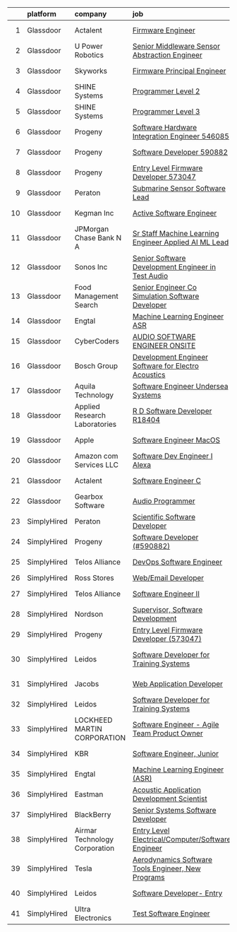 

|    | platform    | company                       | job                                                                                                                                                                                                                                                                                                                                                                                                                                                                                                                                                                                                                                                                                                                                                                                                                                                                                                                                                                                                                                                                                                                                                                                                                                                                                                                                                                                         | update_time   | location                 |
|---:|:------------|:------------------------------|:--------------------------------------------------------------------------------------------------------------------------------------------------------------------------------------------------------------------------------------------------------------------------------------------------------------------------------------------------------------------------------------------------------------------------------------------------------------------------------------------------------------------------------------------------------------------------------------------------------------------------------------------------------------------------------------------------------------------------------------------------------------------------------------------------------------------------------------------------------------------------------------------------------------------------------------------------------------------------------------------------------------------------------------------------------------------------------------------------------------------------------------------------------------------------------------------------------------------------------------------------------------------------------------------------------------------------------------------------------------------------------------------|:--------------|:-------------------------|
|  1 | Glassdoor   | Actalent                      | [Firmware Engineer](https://www.glassdoor.com/partner/jobListing.htm?pos=103&ao=1110586&s=58&guid=0000018200a43ddf86fb4d3a3e8cf83e&src=GD_JOB_AD&t=SR&vt=w&ea=1&cs=1_4bf1cfeb&cb=1657868140311&jobListingId=1008001514624&cpc=FAE5E775D180B2FB&jrtk=3-0-1g80a8fi82ffa001-1g80a8finghre800-516dfaed7a8aef3f--6NYlbfkN0ChYVx_I3yfZ_JDY3EFoivtqvi_stwnZ_kRt8Dowt_l_d1ydueao4NE-oUleRJ4yhjsXueqpPaLoFusK_U-raCFi71YkXmf6v007_s9SknpIsiWpx47pUp2rM01QIK6jYhcSPCQcQT-1qxnnNEIAkHp5QJizAFaw2CBQNKwQQ8TeB0uEpZb82IgPTs1tVRCyFtt_XuQTVL8ciikvaKly0DIvmIpAWxXgxx568z522sWNmv0uv0NqoJQFk24Oqaw714Xtoe-VQHEqcsaYtjZk-yF_J-dQ3VVr--rv5dxJZAAo06P-FfhH7sYC_lBTWC4SXYcuVZZI_ftn99nqZVPJ2U_wxTOPOVpkUPT2m3oZhinOgYusYqj67N0IXVpltU5UFfqfkL_laS-R-kdKJagFcRn8P5hRkFM8Uu-nSfyVuWxIWEn0hGK5nAJozrLDNhEwxmfCy6ehvnu-q8MsGdiyJZfRph-ZdFQ0E9PeZrOa6yBJ1qiO6oYWxB5OmO_97FQ39nXNxCSe6h51QSNvcYcHCDjvK8cI3TmKQElCj-zTiEVlQiiondqlcIoJEJcqXBzBSGRUTx08itH6q7qkCq4o8s1Z_wQY0OGR0Ddr_ILfnNK_BThVvyCqwq-78cIuoi3QFTGXz01U-pjykfmj_WK9IcBdurgVeZRxPjNKSWx7hAnQr6KGWA1sqIpY6E4rKGgmGzijl1LeaNx65n4n_9TJSHMSUIBJK8vz1USKKcVdxfhvLXPSVHfJ81yIRzPu3sEyAzfhNlPRoDapgEoS08sdWrqWp6m0ZAxz2yHzdDp3l4tCXfR066yvH0d3BvDK6lfVp00rz5024_rdHE7vA8p6dK3dQnxd0PZP54JGOOwanB1iPDf3R3vI1O1BEX6-ffJm-WQoKjmpPcr-Rwg6BDn5dWWhC7UMUubtzRj_aMyJTH0iRgtW4UWKOyeFn28Sb1RgvEAyPY7Hl6701fW4d5xqKH78csG3uaKwZI%3D)                                  | 2d            | Torrance, CA             |
|  2 | Glassdoor   | U Power Robotics              | [Senior Middleware Sensor Abstraction Engineer](https://www.glassdoor.com/partner/jobListing.htm?pos=119&ao=1136043&s=58&guid=0000018200a43ddf86fb4d3a3e8cf83e&src=GD_JOB_AD&t=SR&vt=w&ea=1&cs=1_105601dc&cb=1657868140315&jobListingId=1008003104282&jrtk=3-0-1g80a8fi82ffa001-1g80a8finghre800-5a4da01cd59efdf4-)                                                                                                                                                                                                                                                                                                                                                                                                                                                                                                                                                                                                                                                                                                                                                                                                                                                                                                                                                                                                                                                                         | 1d            | Sunnyvale, CA            |
|  3 | Glassdoor   | Skyworks                      | [Firmware Principal Engineer](https://www.glassdoor.com/partner/jobListing.htm?pos=117&ao=1136043&s=58&guid=0000018200a43ddf86fb4d3a3e8cf83e&src=GD_JOB_AD&t=SR&vt=w&cs=1_b4b6245f&cb=1657868140314&jobListingId=1008006537939&jrtk=3-0-1g80a8fi82ffa001-1g80a8finghre800-4828e0c5c424f193-)                                                                                                                                                                                                                                                                                                                                                                                                                                                                                                                                                                                                                                                                                                                                                                                                                                                                                                                                                                                                                                                                                                | 24h           | Beaverton, OR            |
|  4 | Glassdoor   | SHINE Systems                 | [Programmer Level 2](https://www.glassdoor.com/partner/jobListing.htm?pos=110&ao=1136043&s=58&guid=0000018200a43ddf86fb4d3a3e8cf83e&src=GD_JOB_AD&t=SR&vt=w&cs=1_d4268a0b&cb=1657868140312&jobListingId=1008006572821&jrtk=3-0-1g80a8fi82ffa001-1g80a8finghre800-6c4bebbb03e966bb-)                                                                                                                                                                                                                                                                                                                                                                                                                                                                                                                                                                                                                                                                                                                                                                                                                                                                                                                                                                                                                                                                                                         | 24h           | Bethesda, MD             |
|  5 | Glassdoor   | SHINE Systems                 | [Programmer Level 3](https://www.glassdoor.com/partner/jobListing.htm?pos=113&ao=1136043&s=58&guid=0000018200a43ddf86fb4d3a3e8cf83e&src=GD_JOB_AD&t=SR&vt=w&ea=1&cs=1_4d23e997&cb=1657868140312&jobListingId=1008006572815&jrtk=3-0-1g80a8fi82ffa001-1g80a8finghre800-06f3eaf1972c87c8-)                                                                                                                                                                                                                                                                                                                                                                                                                                                                                                                                                                                                                                                                                                                                                                                                                                                                                                                                                                                                                                                                                                    | 24h           | Bethesda, MD             |
|  6 | Glassdoor   | Progeny                       | [Software Hardware Integration Engineer  546085 ](https://www.glassdoor.com/partner/jobListing.htm?pos=118&ao=1136043&s=58&guid=0000018200a43ddf86fb4d3a3e8cf83e&src=GD_JOB_AD&t=SR&vt=w&cs=1_619ce438&cb=1657868140314&jobListingId=1007994852417&jrtk=3-0-1g80a8fi82ffa001-1g80a8finghre800-511c0464b3bed366-)                                                                                                                                                                                                                                                                                                                                                                                                                                                                                                                                                                                                                                                                                                                                                                                                                                                                                                                                                                                                                                                                            | 5d            | Middletown, RI           |
|  7 | Glassdoor   | Progeny                       | [Software Developer   590882 ](https://www.glassdoor.com/partner/jobListing.htm?pos=107&ao=1136043&s=58&guid=0000018200a43ddf86fb4d3a3e8cf83e&src=GD_JOB_AD&t=SR&vt=w&cs=1_092a576b&cb=1657868140311&jobListingId=1008006243769&jrtk=3-0-1g80a8fi82ffa001-1g80a8finghre800-3cf1a9ac0385223b-)                                                                                                                                                                                                                                                                                                                                                                                                                                                                                                                                                                                                                                                                                                                                                                                                                                                                                                                                                                                                                                                                                               | 24h           | Canonsburg, PA           |
|  8 | Glassdoor   | Progeny                       | [Entry Level Firmware Developer  573047 ](https://www.glassdoor.com/partner/jobListing.htm?pos=109&ao=1136043&s=58&guid=0000018200a43ddf86fb4d3a3e8cf83e&src=GD_JOB_AD&t=SR&vt=w&cs=1_11cd3add&cb=1657868140312&jobListingId=1007988805023&jrtk=3-0-1g80a8fi82ffa001-1g80a8finghre800-c0758089fc2ec3b2-)                                                                                                                                                                                                                                                                                                                                                                                                                                                                                                                                                                                                                                                                                                                                                                                                                                                                                                                                                                                                                                                                                    | 8d            | Manassas, VA             |
|  9 | Glassdoor   | Peraton                       | [Submarine Sensor Software Lead](https://www.glassdoor.com/partner/jobListing.htm?pos=120&ao=1136043&s=58&guid=0000018200a43ddf86fb4d3a3e8cf83e&src=GD_JOB_AD&t=SR&vt=w&cs=1_f6bde46f&cb=1657868140314&jobListingId=1007978376691&jrtk=3-0-1g80a8fi82ffa001-1g80a8finghre800-d2aaaf3aff1f5f5d-)                                                                                                                                                                                                                                                                                                                                                                                                                                                                                                                                                                                                                                                                                                                                                                                                                                                                                                                                                                                                                                                                                             | 13d           | Bethesda, MD             |
| 10 | Glassdoor   | Kegman Inc                    | [ Active  Software Engineer](https://www.glassdoor.com/partner/jobListing.htm?pos=114&ao=1136043&s=58&guid=0000018200a43ddf86fb4d3a3e8cf83e&src=GD_JOB_AD&t=SR&vt=w&ea=1&cs=1_2e434a96&cb=1657868140312&jobListingId=1007993995333&jrtk=3-0-1g80a8fi82ffa001-1g80a8finghre800-80ef21dddd6e5bfb-)                                                                                                                                                                                                                                                                                                                                                                                                                                                                                                                                                                                                                                                                                                                                                                                                                                                                                                                                                                                                                                                                                            | 6d            | Patrick AFB, FL          |
| 11 | Glassdoor   | JPMorgan Chase Bank  N A      | [Sr  Staff Machine Learning Engineer   Applied AI ML Lead](https://www.glassdoor.com/partner/jobListing.htm?pos=122&ao=1136043&s=58&guid=0000018200a43ddf86fb4d3a3e8cf83e&src=GD_JOB_AD&t=SR&vt=w&cs=1_7039f2cf&cb=1657868140315&jobListingId=1008001836107&jrtk=3-0-1g80a8fi82ffa001-1g80a8finghre800-72e19132a7a85a6c-)                                                                                                                                                                                                                                                                                                                                                                                                                                                                                                                                                                                                                                                                                                                                                                                                                                                                                                                                                                                                                                                                   | 1d            | Palo Alto, CA            |
| 12 | Glassdoor   | Sonos  Inc                    | [Senior Software Development Engineer in Test  Audio](https://www.glassdoor.com/partner/jobListing.htm?pos=111&ao=1136043&s=58&guid=0000018200a43ddf86fb4d3a3e8cf83e&src=GD_JOB_AD&t=SR&vt=w&cs=1_8175f36b&cb=1657868140312&jobListingId=1007998832395&jrtk=3-0-1g80a8fi82ffa001-1g80a8finghre800-caf06fc64295be09-)                                                                                                                                                                                                                                                                                                                                                                                                                                                                                                                                                                                                                                                                                                                                                                                                                                                                                                                                                                                                                                                                        | 3d            | Boston, MA               |
| 13 | Glassdoor   | Food Management Search        | [Senior Engineer   Co Simulation Software Developer](https://www.glassdoor.com/partner/jobListing.htm?pos=105&ao=1110586&s=58&guid=0000018200a43ddf86fb4d3a3e8cf83e&src=GD_JOB_AD&t=SR&vt=w&cs=1_ff78ce9a&cb=1657868140311&jobListingId=1007998919024&cpc=2CAED5C921A5F994&jrtk=3-0-1g80a8fi82ffa001-1g80a8finghre800-6444d0e431a25671--6NYlbfkN0A5Q-NUM5VOQJcgw0aOtbkFdKUztaVAJ2TtkczD_hHqEc4DuK5LBeM4pbfh4wGWNhh6weSkGJTm6prASr6lEeps-CBgDNYir7CmZRJCmfR5oYtLl2yLANMHCTLOGCyH9PlzWqPZlmUjK_rc4ApVfOkVb_3V-C_PVv5EVDPVUcUc-9_0sPoSDRp9AiAtlVH3hoczldMHeT2sPZ_d_DoLgg2qUFcPvx-LFhP6kYQzLaBChnvpbE-CUOgoP_SdyWdUdeVGI3NHzffMp-6Ku_-UsPN5T-0svNN47Pwk3piUW-yYW3huF9DEnP9WvCTynFgdauK1KF9DN4YeMtkZMH7jnTQe_k3Yd_EeRlYb1AYdfxpnMdCx2go-L1i0hXXXY3lL1X6V2DnOpYN-HDYavt10N4aNExhNUKSGHO4slqqOD0-1GquG9V0iEDOJFVjgRa6KFaPqyELEycMraBmF8myelJTmRY7YVzd7u2GKdXVGNGiFLl2ZnAFgypHN6RAzgKjr02MLv3hEk5C6MTL_FmExzc_iEG08kpL4dYiWg-kW7CrbLOYrt3fuNDUow3n1rn8Zdc9gSTxGlFWXs7ZklZziyM63vxuEQ__Btlm27zVIAwO28uiH3Dgo_6iAxzWIgK7noph_dKEtVpO6QEjRV2nyIfC7)                                                                                                                                                                                                                                                                                                                                                    | 3d            | Westmont, IL             |
| 14 | Glassdoor   | Engtal                        | [Machine Learning Engineer  ASR ](https://www.glassdoor.com/partner/jobListing.htm?pos=101&ao=1110586&s=58&guid=0000018200a43ddf86fb4d3a3e8cf83e&src=GD_JOB_AD&t=SR&vt=w&ea=1&cs=1_92748bdd&cb=1657868140311&jobListingId=1007997755452&cpc=654405A9B1E0A9F5&jrtk=3-0-1g80a8fi82ffa001-1g80a8finghre800-57c54c87bb7028a4--6NYlbfkN0B7Z8t6fEMDh_BTkcJVPNJicKvZQEBTy5HSwyHa20ewqmyfWNXjNsfvmtdqiCQm-EwkGVhWC41tiaOwT4RJOvFaYLrX-A9mBxUONdVTB_Ej1QsSiwNN0O5IOk9T5wRqEiv7VuoY3SrlmO56p9giBbb46N8MiM-T9iL_-j5hpUSJaWwarBZeVvyE6bPuUp_PSh5FDizlB_xBaJTDNvuZDUVC8kl5yPbV7_1zOZGdM_R7lf3nkcrhpT2sMc-979xY5KOGevq9d-yS2JZVd98Pc26fOqNuz1gjM4pfXSRdhTu4LRX9Jvl-PIVSsjjBXJgCqiqUMUWv0SzIKWLCgGHRFTjlPShA3203NUmuKYH-s8gQaThb0QdWVlKD9l5JUSg9rrTj3ms2PJ3NSldtgzfBvPDXT3gwFEEiUxMha8RMssBRtKX0IhgNedTT8jrSVRRCrl7AIcnLW3cbFTI4OCvBaw4_KefqzxspGTg6otvmO1pfqdvIG577Ck6SUhh8iod2uQ6cWxZmfdSz_Q%3D%3D)                                                                                                                                                                                                                                                                                                                                                                                                                                                                                                      | 3d            | Remote                   |
| 15 | Glassdoor   | CyberCoders                   | [AUDIO SOFTWARE ENGINEER   ONSITE](https://www.glassdoor.com/partner/jobListing.htm?pos=102&ao=1110586&s=58&guid=0000018200a43ddf86fb4d3a3e8cf83e&src=GD_JOB_AD&t=SR&vt=w&ea=1&cs=1_e6ff4725&cb=1657868140311&jobListingId=1008006665023&cpc=FB7E4A1762AE5BEC&jrtk=3-0-1g80a8fi82ffa001-1g80a8finghre800-2ff1cc77f42eddd1--6NYlbfkN0CpFJQzrgRR8WqXWK1qKKEqALWJw739KlKqr2H-MSI4eoBlI4EFrmor2FYZMP3muM2kxx5uO2PbG22L_DqjMKSGkSMr72wuFRtQPwBrIZDfiGff-0c872zVycMFxCNRASn7iQ4bjUvM0HYH4hP_2s7LsNaLu3YU4warQa8DVGQJOsQ5qDGQh8IxprkbRxuj2aKipZSS0VY5_6igzPhO7TCoiDoSfW3lXRWviC0AS69zL3NPPMVzzxraCo1TtziCSkMrs2FI6K7P7rG3LBNyYc0KaC7l1qUmUMomifqbTP1GTGePd3m4Kpo0sOlaWMSl-uxP5Ck7qe-LdIDC5xifQ3hPWnCYV5UJCWSeZiDwxTsAFlSqrkCPi7jOCboN5RpItG-PUsBCRh5k5MnFPHWaXLlAIKzUtwdb9Y0P9na511OeuIfurDtAP7rYXwO6F0ZomVJuB_jmcKaVi-NroepcBR0msxkqS7tnzFu3irQ7lfKx7i6ooY7Vl3S6aZ-ozUozINRUtu5JMRxRBzcnJtbHBtDIaq12Vl2qG9IYx0O_GkANZFZgST_KNzvCm38lUIHxMzkUrozphcnkI0y4fkjYZU_xoQZJS9BvLJXaOlO68KBBqC_eyRtedBi47GLfzqgi8dux4XC0wkseBYBdAZNN3eSPLxsxDkfEldcFPpBUB3vhTzFI1S6gC3PBeihwAybwqKw451eFl1AcbNGhiIyKOJHDkTKqGRCcDl1lMszoDtbCMU6_gg8Zliw2ivE7GfJYLq86POM7aTSGSktcdDXq04N757olayl6LsMuf0vbH1hPe5BGJXKtA7fo2e5LddwBTWpBeG59DnqWykuHzNC6WnLMIji2tzS8XAWHGDCD0GGtdZYuiLfV4lS3Siv5azFjeHlRZVYrRNFIlBf8W-5A5487JxT6ghQauLiie4VXJuqDGeNJDPyy-tPWAuZLObjjmT_j7y8E_OLRQdHSPi7BKyvBelrxbrL0UGFFGqFO_3WRTqzA713mUSSg) | 24h           | San Jose, CA             |
| 16 | Glassdoor   | Bosch Group                   | [Development Engineer  Software for Electro Acoustics](https://www.glassdoor.com/partner/jobListing.htm?pos=121&ao=1136043&s=58&guid=0000018200a43ddf86fb4d3a3e8cf83e&src=GD_JOB_AD&t=SR&vt=w&ea=1&cs=1_e0fe77db&cb=1657868140315&jobListingId=1007991680542&jrtk=3-0-1g80a8fi82ffa001-1g80a8finghre800-32a724971df3e1a6-)                                                                                                                                                                                                                                                                                                                                                                                                                                                                                                                                                                                                                                                                                                                                                                                                                                                                                                                                                                                                                                                                  | 7d            | Burnsville, MN           |
| 17 | Glassdoor   | Aquila Technology             | [Software Engineer   Undersea Systems](https://www.glassdoor.com/partner/jobListing.htm?pos=116&ao=1136043&s=58&guid=0000018200a43ddf86fb4d3a3e8cf83e&src=GD_JOB_AD&t=SR&vt=w&ea=1&cs=1_c99e0f18&cb=1657868140314&jobListingId=1008001403324&jrtk=3-0-1g80a8fi82ffa001-1g80a8finghre800-cc56a732dca112b2-)                                                                                                                                                                                                                                                                                                                                                                                                                                                                                                                                                                                                                                                                                                                                                                                                                                                                                                                                                                                                                                                                                  | 2d            | Lexington, MA            |
| 18 | Glassdoor   | Applied Research Laboratories | [R D Software Developer R18404](https://www.glassdoor.com/partner/jobListing.htm?pos=106&ao=1136043&s=58&guid=0000018200a43ddf86fb4d3a3e8cf83e&src=GD_JOB_AD&t=SR&vt=w&ea=1&cs=1_549662d4&cb=1657868140311&jobListingId=1007985581469&jrtk=3-0-1g80a8fi82ffa001-1g80a8finghre800-345f95a947827b98-)                                                                                                                                                                                                                                                                                                                                                                                                                                                                                                                                                                                                                                                                                                                                                                                                                                                                                                                                                                                                                                                                                         | 9d            | Austin, TX               |
| 19 | Glassdoor   | Apple                         | [Software Engineer  MacOS](https://www.glassdoor.com/partner/jobListing.htm?pos=115&ao=1136043&s=58&guid=0000018200a43ddf86fb4d3a3e8cf83e&src=GD_JOB_AD&t=SR&vt=w&cs=1_19f17ca3&cb=1657868140312&jobListingId=1007999034472&jrtk=3-0-1g80a8fi82ffa001-1g80a8finghre800-54a16909d73eeab1-)                                                                                                                                                                                                                                                                                                                                                                                                                                                                                                                                                                                                                                                                                                                                                                                                                                                                                                                                                                                                                                                                                                   | 3d            | Cupertino, CA            |
| 20 | Glassdoor   | Amazon com Services LLC       | [Software Dev Engineer I  Alexa](https://www.glassdoor.com/partner/jobListing.htm?pos=112&ao=1136043&s=58&guid=0000018200a43ddf86fb4d3a3e8cf83e&src=GD_JOB_AD&t=SR&vt=w&cs=1_0318820c&cb=1657868140312&jobListingId=1007992039818&jrtk=3-0-1g80a8fi82ffa001-1g80a8finghre800-f3dc8d143713a780-)                                                                                                                                                                                                                                                                                                                                                                                                                                                                                                                                                                                                                                                                                                                                                                                                                                                                                                                                                                                                                                                                                             | 6d            | Seattle, WA              |
| 21 | Glassdoor   | Actalent                      | [Software Engineer  C   ](https://www.glassdoor.com/partner/jobListing.htm?pos=104&ao=1110586&s=58&guid=0000018200a43ddf86fb4d3a3e8cf83e&src=GD_JOB_AD&t=SR&vt=w&ea=1&cs=1_40f59e92&cb=1657868140311&jobListingId=1008001109482&cpc=B076152010A3B66C&jrtk=3-0-1g80a8fi82ffa001-1g80a8finghre800-c05508381dd1e045--6NYlbfkN0ChYVx_I3yfZ_JDY3EFoivtqvi_stwnZ_kRt8Dowt_l_d1ydueao4NE-oUleRJ4yhjTWcvowBuQBVdSexcu329uS6KYam-H9X1U5fZNoqat4pbpmELmxjyXZ_8NujTexKJMeDb61m-N4jx_myTGwwAU5qmtobolCPAk_f8xIqMC-WiMY_uE4FSbvQ1lkYpv1uVIJbUUOBWCcvBO2Nz2N3HdLYahQSs5qCj3ruFcb5Fp4gNBOiBX3BNEHmITmOkAG4y4YLy99aWh9vN1BEh9p2eW2S18g8XO0HdqkFoFIbv225o0d35TfBiJep6DE7X0SzFetuzD7Qjx36U0k2kwRdYJAIoElLpAqSaMnWJbssgv00ll9j_uiFrSTt6R5exZhx9o9cKwE0tUdfQ4OF1miSnvv5ifXlxB_-PyhKD3bzMaxo3U3OAgFsAk8vmOj5k9OSK6yzFjl1sTYQ1c_EGagELszKKx_W5Rd2YsFpCM8XoDxCXao5uzmc1qT7kXLee8e9y1Fp_sfC6GaErLvPOSLK2sWEBJ-7luHBXQuCA1UOc1WORSLFlihQJQ0dvF-yFSln6zBHMc4b_0aXzUiDokpRIvm6YP5rhj7Fdfx4O2VPbsJqD5Wb8YYYrsNyxKiCWSQdYrAEfrUg7JtShzuz0N5-g3RAyC0GvOb_njNAKPkaRXzCsk073FRPHdUwq8aGbzE8QMIgd1hPmJ9ev2p7DoWprNLShd0RYro_vdoNLroNtS8s2uvW64qg7E6l_Ynwix13__PsrUNL1yArcGgqtipr3al14O2DaaAGpovCTCaDpCccFKod2ferq3fPzonZIEDyKr5UhqfMACLWrROufJUajQ-ujeTpjRU3FmcSRgoUBQbhBJvDekTXSrW9Yf0UVtbNT1gnDLwpeFtZNSHhsjD-xnmBlw0TBvrN1vFdTiGI3J9pmH1hwKgHCtVWGd0u0tbRQDm0WkxTzQNkP8yFiq0RH7TGtSix71ug8%3D)                            | 2d            | Manassas, VA             |
| 22 | Glassdoor   | Gearbox Software              | [Audio Programmer](https://www.glassdoor.com/partner/jobListing.htm?pos=108&ao=1136043&s=58&guid=0000018200a43ddf86fb4d3a3e8cf83e&src=GD_JOB_AD&t=SR&vt=w&ea=1&cs=1_ddc9ea44&cb=1657868140311&jobListingId=1008004819041&jrtk=3-0-1g80a8fi82ffa001-1g80a8finghre800-0db689fb5b7447f5-)                                                                                                                                                                                                                                                                                                                                                                                                                                                                                                                                                                                                                                                                                                                                                                                                                                                                                                                                                                                                                                                                                                      | 24h           | Frisco, TX               |
| 23 | SimplyHired | Peraton                       | [Scientific Software Developer](https://www.simplyhired.com/job/7QYgSHmP-LaULOI13l0r_sxWb_0wHWMGwpZBJR4iEeFKmhhjsbVj-g?q=acoustic+developer)                                                                                                                                                                                                                                                                                                                                                                                                                                                                                                                                                                                                                                                                                                                                                                                                                                                                                                                                                                                                                                                                                                                                                                                                                                                | Recently      | Bethesda, MD             |
| 24 | SimplyHired | Progeny                       | [Software Developer (#590882)](https://www.simplyhired.com/job/TWiqDWE1-7VpR0AnSbajLdea54sAD5TDnS_rMQtDrWVDhZHj-S-40g?q=acoustic+developer)                                                                                                                                                                                                                                                                                                                                                                                                                                                                                                                                                                                                                                                                                                                                                                                                                                                                                                                                                                                                                                                                                                                                                                                                                                                 | Today         | Canonsburg, PA           |
| 25 | SimplyHired | Telos Alliance                | [DevOps Software Engineer](https://www.simplyhired.com/job/60pzz4L5D8jyQznk7xCHuh-sXpm8UKepKgOSUU5hK41ghLTOS_rCAA?q=acoustic+developer)                                                                                                                                                                                                                                                                                                                                                                                                                                                                                                                                                                                                                                                                                                                                                                                                                                                                                                                                                                                                                                                                                                                                                                                                                                                     | Recently      | United States            |
| 26 | SimplyHired | Ross Stores                   | [Web/Email Developer](https://www.simplyhired.com/job/iapHcCXyBAwSCQxFgqTzcH6pCeCWlT5U6RhkIjo60dultz2bPETatw?q=acoustic+developer)                                                                                                                                                                                                                                                                                                                                                                                                                                                                                                                                                                                                                                                                                                                                                                                                                                                                                                                                                                                                                                                                                                                                                                                                                                                          | Recently      | Dublin, CA               |
| 27 | SimplyHired | Telos Alliance                | [Software Engineer II](https://www.simplyhired.com/job/kZV61agVwkyatDwMDME2qzHjMH0qxJ0TKghEY8Q5euA1eovU2CLQnQ?q=acoustic+developer)                                                                                                                                                                                                                                                                                                                                                                                                                                                                                                                                                                                                                                                                                                                                                                                                                                                                                                                                                                                                                                                                                                                                                                                                                                                         | Recently      | United States            |
| 28 | SimplyHired | Nordson                       | [Supervisor, Software Development](https://www.simplyhired.com/job/iQzzo1syGvp_LK8EJJqfW1QgjC_kO-c6mh7ke3kUDToUb4_3_pNFMw?q=acoustic+developer)                                                                                                                                                                                                                                                                                                                                                                                                                                                                                                                                                                                                                                                                                                                                                                                                                                                                                                                                                                                                                                                                                                                                                                                                                                             | Recently      | Carlsbad, CA             |
| 29 | SimplyHired | Progeny                       | [Entry Level Firmware Developer (573047)](https://www.simplyhired.com/job/8VbYTCxiS9k3bMRrSS3g3GK0UcdpspeLcZsjgXRSWAkaA9EcHRZQ5w?q=acoustic+developer)                                                                                                                                                                                                                                                                                                                                                                                                                                                                                                                                                                                                                                                                                                                                                                                                                                                                                                                                                                                                                                                                                                                                                                                                                                      | 8d            | Manassas, VA             |
| 30 | SimplyHired | Leidos                        | [Software Developer for Training Systems](https://www.simplyhired.com/job/PBBZ8nQJiTspaGEiYqGconesbURsBiAdPG80J8U3gt_K2_rFlhd6cg?q=acoustic+developer)                                                                                                                                                                                                                                                                                                                                                                                                                                                                                                                                                                                                                                                                                                                                                                                                                                                                                                                                                                                                                                                                                                                                                                                                                                      | Recently      | Manassas, VA +1 location |
| 31 | SimplyHired | Jacobs                        | [Web Application Developer](https://www.simplyhired.com/job/94Q9_RfgpHTD0-VviDoO4240_Ty4Ikf1kaHiBx5AblVzTOVdPhddLA?q=acoustic+developer)                                                                                                                                                                                                                                                                                                                                                                                                                                                                                                                                                                                                                                                                                                                                                                                                                                                                                                                                                                                                                                                                                                                                                                                                                                                    | Recently      | Dearborn, MI             |
| 32 | SimplyHired | Leidos                        | [Software Developer for Training Systems](https://www.simplyhired.com/job/PBBZ8nQJiTspaGEiYqGconesbURsBiAdPG80J8U3gt_K2_rFlhd6cg?q=acoustic+developer)                                                                                                                                                                                                                                                                                                                                                                                                                                                                                                                                                                                                                                                                                                                                                                                                                                                                                                                                                                                                                                                                                                                                                                                                                                      | Recently      | Manassas, VA             |
| 33 | SimplyHired | LOCKHEED MARTIN CORPORATION   | [Software Engineer - Agile Team Product Owner](https://www.simplyhired.com/job/1m8ZMgHl6A6KUNLFOgf2FTkSodNvAVUVzm1l2xenJNXaecLknI_S1A?q=acoustic+developer)                                                                                                                                                                                                                                                                                                                                                                                                                                                                                                                                                                                                                                                                                                                                                                                                                                                                                                                                                                                                                                                                                                                                                                                                                                 | Recently      | Manassas, VA             |
| 34 | SimplyHired | KBR                           | [Software Engineer, Junior](https://www.simplyhired.com/job/CyRHc1Ltb93IXjZVIZGRS9MR79MfwcsUifqlGehLqz4U3kMV2p3gpA?q=acoustic+developer)                                                                                                                                                                                                                                                                                                                                                                                                                                                                                                                                                                                                                                                                                                                                                                                                                                                                                                                                                                                                                                                                                                                                                                                                                                                    | Recently      | Lexington Park, MD       |
| 35 | SimplyHired | Engtal                        | [Machine Learning Engineer (ASR)](https://www.simplyhired.com/job/dTeSpEnJ_v272tMjp-N4OH4cwSWLprFncfLBVYhVoaZKweIFxs83iQ?q=acoustic+developer)                                                                                                                                                                                                                                                                                                                                                                                                                                                                                                                                                                                                                                                                                                                                                                                                                                                                                                                                                                                                                                                                                                                                                                                                                                              | 3d            | Remote                   |
| 36 | SimplyHired | Eastman                       | [Acoustic Application Development Scientist](https://www.simplyhired.com/job/N-tYJftP-qf3JUJmFDDgU178lS3Ez0R54RfljGyDJMmixka8A4I20Q?q=acoustic+developer)                                                                                                                                                                                                                                                                                                                                                                                                                                                                                                                                                                                                                                                                                                                                                                                                                                                                                                                                                                                                                                                                                                                                                                                                                                   | Recently      | Springfield, MA          |
| 37 | SimplyHired | BlackBerry                    | [Senior Systems Software Developer](https://www.simplyhired.com/job/PhJHZf4I2K7OhS334XumQNOqsGrTyQmExnRVoXbzH4weqXLfgLL67Q?q=acoustic+developer)                                                                                                                                                                                                                                                                                                                                                                                                                                                                                                                                                                                                                                                                                                                                                                                                                                                                                                                                                                                                                                                                                                                                                                                                                                            | Recently      | Novi, MI                 |
| 38 | SimplyHired | Airmar Technology Corporation | [Entry Level Electrical/Computer/Software Engineer](https://www.simplyhired.com/job/z2fxVZM99vLfSzIS4Eq3YOhVwknu4HEQL9KGZzmxXvMPxeQugLC3TQ?q=acoustic+developer)                                                                                                                                                                                                                                                                                                                                                                                                                                                                                                                                                                                                                                                                                                                                                                                                                                                                                                                                                                                                                                                                                                                                                                                                                            | Recently      | Milford, NH              |
| 39 | SimplyHired | Tesla                         | [Aerodynamics Software Tools Engineer, New Programs](https://www.simplyhired.com/job/zO8gcthxFQqgNmwD9bdYUrhRy13Ovr3XTHhU0ibGJoZo7L7tcfLxOw?q=acoustic+developer)                                                                                                                                                                                                                                                                                                                                                                                                                                                                                                                                                                                                                                                                                                                                                                                                                                                                                                                                                                                                                                                                                                                                                                                                                           | Recently      | Hawthorne, CA            |
| 40 | SimplyHired | Leidos                        | [Software Developer- Entry](https://www.simplyhired.com/job/XXKh7dTrW0MG5z-FMvmHALhEdrkLMyfydnQPSeRrZJMHr6RS92VdqA?q=acoustic+developer)                                                                                                                                                                                                                                                                                                                                                                                                                                                                                                                                                                                                                                                                                                                                                                                                                                                                                                                                                                                                                                                                                                                                                                                                                                                    | Recently      | Bethesda, MD             |
| 41 | SimplyHired | Ultra Electronics             | [Test Software Engineer](https://www.simplyhired.com/job/J5nrRg4wgqYqNE2JonoNZNBe-YXELXurb9gYUsOelMKwznJNm6J6PA?q=acoustic+developer)                                                                                                                                                                                                                                                                                                                                                                                                                                                                                                                                                                                                                                                                                                                                                                                                                                                                                                                                                                                                                                                                                                                                                                                                                                                       | Recently      | Braintree, MA            |